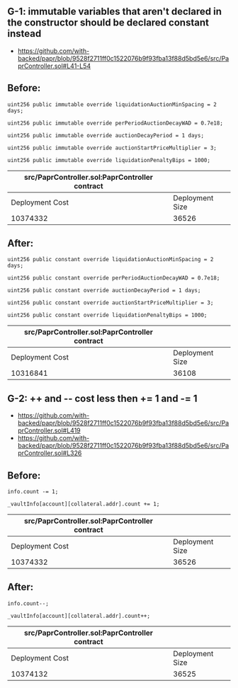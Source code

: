 ## G-1: immutable variables that aren't declared in the constructor should be declared constant instead

- https://github.com/with-backed/papr/blob/9528f2711ff0c1522076b9f93fba13f88d5bd5e6/src/PaprController.sol#L41-L54

## Before:

```solidity
uint256 public immutable override liquidationAuctionMinSpacing = 2 days;
```
```solidity
uint256 public immutable override perPeriodAuctionDecayWAD = 0.7e18;
```
```solidity
uint256 public immutable override auctionDecayPeriod = 1 days;
```
```solidity
uint256 public immutable override auctionStartPriceMultiplier = 3;
```
```solidity
uint256 public immutable override liquidationPenaltyBips = 1000;
```

| src/PaprController.sol:PaprController contract |                 |
|------------------------------------------------|-----------------|
| Deployment Cost                                | Deployment Size |
| 10374332                                       | 36526           |


## After:

```solidity
uint256 public constant override liquidationAuctionMinSpacing = 2 days;
```
```solidity
uint256 public constant override perPeriodAuctionDecayWAD = 0.7e18;
```
```solidity
uint256 public constant override auctionDecayPeriod = 1 days;
```
```solidity
uint256 public constant override auctionStartPriceMultiplier = 3;
```
```solidity
uint256 public constant override liquidationPenaltyBips = 1000;
```

| src/PaprController.sol:PaprController contract |                 |
|------------------------------------------------|-----------------|
| Deployment Cost                                | Deployment Size |
| 10316841                                       | 36108           |

## G-2: ++ and -- cost less then += 1 and -= 1 

- https://github.com/with-backed/papr/blob/9528f2711ff0c1522076b9f93fba13f88d5bd5e6/src/PaprController.sol#L419
- https://github.com/with-backed/papr/blob/9528f2711ff0c1522076b9f93fba13f88d5bd5e6/src/PaprController.sol#L326

## Before:

```solidity
info.count -= 1;
```
```solidity
_vaultInfo[account][collateral.addr].count += 1;
```
| src/PaprController.sol:PaprController contract |                 |
|------------------------------------------------|-----------------|
| Deployment Cost                                | Deployment Size |
| 10374332                                       | 36526           |


## After:

```solidity
info.count--;
```
```solidity
_vaultInfo[account][collateral.addr].count++;
```
| src/PaprController.sol:PaprController contract |                 |
|------------------------------------------------|-----------------|
| Deployment Cost                                | Deployment Size |
| 10374132                                       | 36525           |
